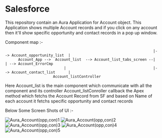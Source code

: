 # Salesforce
This repository contain an Aura Application for Account object.
This Application shows multiple Account records and if you click on any account then it'll show specific opportunity and contact records in a pop up window.

Component map :-


                                                                        |--> Account_opportunity_list  |    
          Account_App -->  Account_list  --> Account_list_tabs_screen --|                              | --> Account_ErrorCmp
                               |                                        |--> Account_contact_list      |
                          Account_listController
                          
                          
                          

Here Account_list is the main component which communicate with all the component and its controller Account_listConroller callback the Apex method which fetchs
the Account Record from SF and based on Name of each account it fetchs specific opportunity and contact records  

Below Some Screen Shots of UI :-

![Aura_Account(opp,con)1](https://user-images.githubusercontent.com/61201056/143672145-9f92d12f-aa67-46cc-bc5a-96daecb3ca2d.PNG)
![Aura_Account(opp,con)2](https://user-images.githubusercontent.com/61201056/143672148-ab445084-e393-4e4a-ba09-8cac01c13488.PNG)
![Aura_Account(opp,con)3](https://user-images.githubusercontent.com/61201056/143672150-3df415fc-e123-4be0-b0f0-d333eca6ab16.PNG)
![Aura_Account(opp,con)4](https://user-images.githubusercontent.com/61201056/143672151-88a17618-be07-4994-bce8-bce14f51b77d.PNG)
![Aura_Account(opp,con)5](https://user-images.githubusercontent.com/61201056/143672152-e0ec62ac-a033-4ed8-b7d6-acacf18275b5.PNG)
